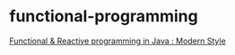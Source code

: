 # functional-programming

[Functional & Reactive programming in Java : Modern Style](https://www.udemy.com/course/functional-programming-and-reactive-programming-in-java/)